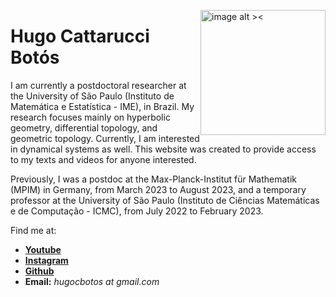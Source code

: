 <p><img src="https://raw.githubusercontent.com/Poohnilista/Poohnilista.github.io/master/Images/pooh.jpg" alt="image alt ><" width="200" height="200" style="float:right"></p>
<h1 id="hugo-cattarucci-botós">Hugo Cattarucci Botós</h1>
<p>I am currently a postdoctoral researcher at the University of São Paulo (Instituto de Matemática e Estatística - IME), in Brazil. My research focuses mainly on hyperbolic geometry, differential topology, and geometric topology. Currently, I am interested in dynamical systems as well. This website was created to provide access to my texts and videos for anyone interested.</p>

Previously, I was a postdoc at the Max-Planck-Institut für Mathematik (MPIM) in Germany, from March 2023 to August 2023, and a temporary professor at the University of São Paulo (Instituto de Ciências Matemáticas e de Computação - ICMC), from July 2022 to February 2023.




Find me at:

- [**Youtube**](https://www.youtube.com/channel/UCgYEmF0Qchq9iYZnJC_bIOA)
- [**Instagram**](https://www.instagram.com/poohnilista/)
- [**Github**](https://github.com/HugoCBotos)
- **Email:** *hugocbotos at gmail.com*





